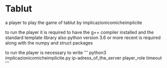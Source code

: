 # Tablut 
a player to play the game of tablut by implicazionicomicheimplicite 


to run the player it is required to have the g++ compiler installed and the standard template library
also python version 3.6 or more recent is required along with the numpy and struct packages

to run the player is necessary to write 
'''
python3 implicazionicomicheimplicite.py ip-adress_of_the_server player_role timeout
'''





